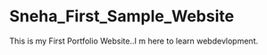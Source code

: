 # Sneha_First_Sample_Website
 This is my First Portfolio Website..I m here to learn webdevlopment.

 
